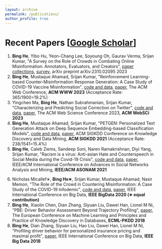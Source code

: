 ```yaml
---
layout: archive
permalink: /publications/
author_profile: true
---
```

<!--
{% if author.googlescholar %}
  You can also find my articles on <u><a href="{{https://scholar.google.com/citations?user=BoGbpiIAAAAJ}}">my Google Scholar profile</a>.</u>
{% endif %}


{% include base_path %}
-->

# Recent Papers [[Google Scholar](https://scholar.google.com/citations?user=BoGbpiIAAAAJ&hl=en)]
1. **Bing He**, Yibo Hu, Yeon-Chang Lee, Soyoung Oh, Gaurav Verma, Srijan Kumar, "A Survey on the Role of Crowds in Combating Online Misinformation: Annotators, Evaluators, and Creators", [paper collections](https://github.com/claws-lab/awesome-crowd-combat-misinformation), [survey](/files/he-survey23.pdf), arXiv preprint arXiv:2310.02095 2023
2. **Bing He**, Mustaque Ahamad, Srijan Kumar, "Reinforcement Learning-based Counter-Misinformation Response Generation: A Case Study of COVID-19 Vaccine Misinformation", [code and data](https://github.com/claws-lab/MisinfoCorrect), [paper](/files/he-www23-misinfocorrect.pdf), The ACM Web Conference, **ACM WWW 2023** (Acceptance Rate: 365/1900=19.2%)
3. Yingchen Ma, **Bing He**, Nathan Subrahmanian, Srijan Kumar, "Characterizing and Predicting Social Correction on Twitter", [code and data](https://github.com/claws-lab/social-correction-twitter), [paper](/files/ma-websci23-social-correction.pdf), The ACM Web Science Conference 2023, **ACM WebSCi 2023**
4. **Bing He**, Mustaque Ahamad, Srijan Kumar, "PETGEN: Personalized Text Generation Attack on Deep
Sequence Embedding-based Classification Models", [code and data](https://github.com/srijankr/petgen/), [paper](/files/petgen-he-kdd2021.pdf), ACM SIGKDD Conference on Knowledge Discovery and Data Mining, **ACM SIGKDD 2021** (Acceptance Rate: 238/1541=15.4%)
5. **Bing He**, Caleb Ziems, Sandeep Soni, Naren Ramakrishnan, Diyi Yang, Srijan Kumar, "Racism is a
virus: Anti-asian Hate and Counterspeech in Social Media during the Covid-19 Crisis", [code and data](https://www.dropbox.com/sh/g9uglvl3cd61k69/AACEk2O2BEKwRTcGthgROOcWa?dl=0), [paper](/files/racism-asonam21.pdf), IEEE/ACM International Conference on Advances in Social Networks Analysis and Mining, **IEEE/ACM ASONAM 2021**
<!-- 22/118=18.6% -->
6. Nicholas Micallef∗, **Bing He∗**, Srijan Kumar, Mustaque Ahamad, Nasir Memon, "The Role of the Crowd
in Countering Misinformation: A Case Study of the COVID-19 Infodemic", [code and data](https://sites.google.com/view/counter-covid19-misinformation), [paper](/files/counter-misinfo-bigdata2020.pdf), IEEE International Conference on Big Data, **IEEE BigData 2020 (∗ equal contribution)**
7. **Bing He**, Xiaolin Chen, Dian Zhang, Siyuan Liu, Dawei Han, Lionel M Ni, "PBE: Driver Behavior Assessment Beyond Trajectory Profiling", [paper](/files/he-ecml-pkdd18.pdf), The European Conference on Machine Learning and Principles and Practice of Knowledge Discovery in Databases, **ECML-PKDD 2018**
8. **Bing He**, Dian Zhang, Siyuan Liu, Hao Liu, Dawei Han, Lionel M Ni, "Profiling driver behavior for personalized insurance pricing and maximal profit", [paper](/files/he-ieee-bigdata-18.pdf), IEEE International Conference on Big Data, **IEEE Big Data 2018**


<!-- 83/535=15.4% -->

<!--
2. Yingchen Ma, **Bing He**, Nathan Subrahmanian, Srijan Kumar, "Characterizing and Predicting Social Correction on Twitter", [code and data](https://github.com/claws-lab/social-correction-twitter), **The ACM Web Science Conference 2023**
 35/97=36.1% -->

<!-- 
Projects: 
6. Bing He, Dian Zhang, Siyuan Liu, Hao Liu, Dawei Han, Lionel M Ni, "Profiling driver behavior for personalized insurance pricing and maximal profit", [paper](./../files/bigdata2018.pdf), **IEEE BigData 2018**

{% for post in site.publications reversed %}
  {% include archive-single.html %}
{% endfor %}

-->

